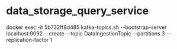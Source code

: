 # data_storage_query_service

docker exec -it 5b732ff8d485 kafka-topics.sh --bootstrap-server localhost:9092 --create --topic DataIngestionTopic --partitions 3 --replication-factor 1
 
